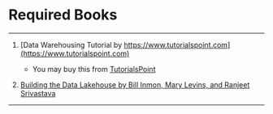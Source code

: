 # Required Books

------

1. [Data Warehousing Tutorial by https://www.tutorialspoint.com](https://www.tutorialspoint.com)
	* You may buy this from [TutorialsPoint](https://www.tutorialspoint.com)

2. [Building the Data Lakehouse by Bill Inmon, Mary Levins, and Ranjeet 
   Srivastava](https://www.databricks.com/wp-content/uploads/2021/10/The-Data-Lakehouse.pdf)


------

